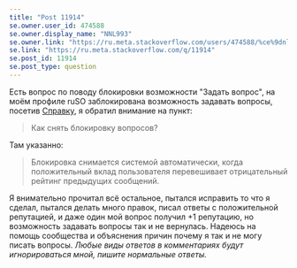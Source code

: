 ```yaml
---
title: "Post 11914"
se.owner.user_id: 474588
se.owner.display_name: "ΝNL993"
se.owner.link: "https://ru.meta.stackoverflow.com/users/474588/%ce%9dnl993"
se.link: "https://ru.meta.stackoverflow.com/q/11914"
se.post_id: 11914
se.post_type: question
---
```

<p>Есть вопрос по поводу блокировки возможности &quot;Задать вопрос&quot;, на моём профиле ruSO заблокирована возможность задавать вопросы, посетив <a href="https://ru.stackoverflow.com/help/question-bans">Справку</a>, я обратил внимание на пункт:</p>
<blockquote>
<p>Как снять блокировку вопросов?</p>
</blockquote>
<p>Там  указанно:</p>
<blockquote>
<p>Блокировка снимается системой автоматически, когда положительный вклад пользователя перевешивает отрицательный рейтинг предыдущих сообщений.</p>
</blockquote>
<p>Я внимательно прочитал всё остальное, пытался исправить то что я сделал, пытался делать много правок, писал ответы с положительной репутацией, и даже один мой вопрос получил +1 репутацию, но возможность задавать вопросы так и не вернулась. Надеюсь на помощь сообщества и объяснения причин почему я так и не могу писать вопросы.<i> Любые виды ответов в комментариях будут игнорироваться мной, пишите нормальные ответы.</i></p>
